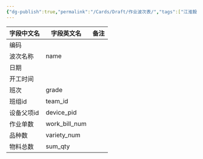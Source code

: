 ```yaml
---
{"dg-publish":true,"permalink":"/Cards/Draft/作业波次表/","tags":["江淮毅昌/蝶创I-MES/MES"]}
---
```



| **字段中文名** | **字段英文名**     | **备注** |
| --------- | ------------- | ------ |
| 编码        |               |        |
| 波次名称      | name          |        |
| 日期        |               |        |
| 开工时间      |               |        |
| 班次        | grade         |        |
| 班组id      | team_id       |        |
| 设备父项id    | device_pid    |        |
| 作业单数      | work_bill_num |        |
| 品种数       | variety_num   |        |
| 物料总数      | sum_qty       |        |
